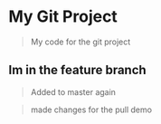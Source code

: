 # My Git Project

> My code for the git project

## Im in the feature branch

> Added to master again

> made changes for the pull demo
